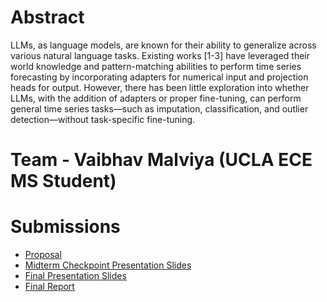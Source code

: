 # Abstract

LLMs, as language models, are known for their ability to generalize across various natural 
language tasks. Existing works [1-3] have leveraged their world knowledge and pattern-matching abilities to perform 
time series forecasting by incorporating adapters for numerical input and projection heads for output. However, there 
has been little exploration into whether LLMs, with the addition of adapters or proper fine-tuning, can perform general 
time series tasks—such as imputation, classification, and outlier detection—without task-specific fine-tuning. 

# Team - Vaibhav Malviya (UCLA ECE MS Student)

# Submissions

* [Proposal](proposal)
* [Midterm Checkpoint Presentation Slides](http://)
* [Final Presentation Slides](http://)
* [Final Report](report)
